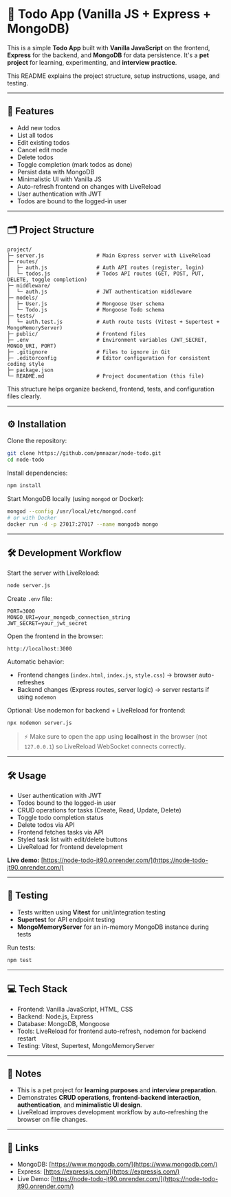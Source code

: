 # 📝 Todo App (Vanilla JS + Express + MongoDB)

This is a simple **Todo App** built with **Vanilla JavaScript** on the frontend, **Express** for the backend, and **MongoDB** for data persistence.
It's a **pet project** for learning, experimenting, and **interview practice**.

This README explains the project structure, setup instructions, usage, and testing.

---

## 🚀 Features

- Add new todos
- List all todos
- Edit existing todos
- Cancel edit mode
- Delete todos
- Toggle completion (mark todos as done)
- Persist data with MongoDB
- Minimalistic UI with Vanilla JS
- Auto-refresh frontend on changes with LiveReload
- User authentication with JWT
- Todos are bound to the logged-in user

---

## 🗂️ Project Structure

```
project/
├─ server.js                 # Main Express server with LiveReload
├─ routes/
│  ├─ auth.js                # Auth API routes (register, login)
│  └─ todos.js               # Todos API routes (GET, POST, PUT, DELETE, toggle completion)
├─ middleware/
│  └─ auth.js                # JWT authentication middleware
├─ models/
│  ├─ User.js                # Mongoose User schema
│  └─ Todo.js                # Mongoose Todo schema
├─ tests/
│  └─ auth.test.js           # Auth route tests (Vitest + Supertest + MongoMemoryServer)
├─ public/                   # Frontend files
├─ .env                      # Environment variables (JWT_SECRET, MONGO_URI, PORT)
├─ .gitignore                # Files to ignore in Git
├─ .editorconfig             # Editor configuration for consistent coding style
├─ package.json
└─ README.md                 # Project documentation (this file)
```

This structure helps organize backend, frontend, tests, and configuration files clearly.

---

## ⚙️ Installation

Clone the repository:

```bash
git clone https://github.com/pmnazar/node-todo.git
cd node-todo
```

Install dependencies:

```bash
npm install
```

Start MongoDB locally (using `mongod` or Docker):

```bash
mongod --config /usr/local/etc/mongod.conf
# or with Docker
docker run -d -p 27017:27017 --name mongodb mongo
```

---

## 🛠️ Development Workflow

Start the server with LiveReload:

```bash
node server.js
```

Create `.env` file:

```
PORT=3000
MONGO_URI=your_mongodb_connection_string
JWT_SECRET=your_jwt_secret
```

Open the frontend in the browser:

```
http://localhost:3000
```

Automatic behavior:

- Frontend changes (`index.html`, `index.js`, `style.css`) → browser auto-refreshes
- Backend changes (Express routes, server logic) → server restarts if using `nodemon`

Optional: Use nodemon for backend + LiveReload for frontend:

```bash
npx nodemon server.js
```

> ⚡ Make sure to open the app using **localhost** in the browser (not `127.0.0.1`) so LiveReload WebSocket connects correctly.

---

## 🛠️ Usage

- User authentication with JWT
- Todos bound to the logged-in user
- CRUD operations for tasks (Create, Read, Update, Delete)
- Toggle todo completion status
- Delete todos via API
- Frontend fetches tasks via API
- Styled task list with edit/delete buttons
- LiveReload for frontend development

**Live demo:** [https://node-todo-jt90.onrender.com/](https://node-todo-jt90.onrender.com/)

---

## 🧪 Testing

- Tests written using **Vitest** for unit/integration testing
- **Supertest** for API endpoint testing
- **MongoMemoryServer** for an in-memory MongoDB instance during tests

Run tests:

```bash
npm test
```

---

## 💻 Tech Stack

- Frontend: Vanilla JavaScript, HTML, CSS
- Backend: Node.js, Express
- Database: MongoDB, Mongoose
- Tools: LiveReload for frontend auto-refresh, nodemon for backend restart
- Testing: Vitest, Supertest, MongoMemoryServer

---

## 📝 Notes

- This is a pet project for **learning purposes** and **interview preparation**.
- Demonstrates **CRUD operations**, **frontend-backend interaction**, **authentication**, and **minimalistic UI design**.
- LiveReload improves development workflow by auto-refreshing the browser on file changes.

---

## 🔗 Links

- MongoDB: [https://www.mongodb.com/](https://www.mongodb.com/)
- Express: [https://expressjs.com/](https://expressjs.com/)
- Live Demo: [https://node-todo-jt90.onrender.com/](https://node-todo-jt90.onrender.com/)
